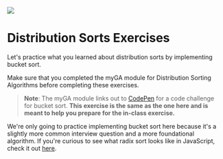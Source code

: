 ![](https://ga-dash.s3.amazonaws.com/production/assets/logo-9f88ae6c9c3871690e33280fcf557f33.png)

# Distribution Sorts Exercises

Let's practice what you learned about distribution sorts by implementing bucket sort.

Make sure that you completed the myGA module for Distribution Sorting Algorithms before completing these exercises.

> **Note**: The myGA module links out to [CodePen](https://codepen.io/GAmarketing/pen/RdwpEJ?editors=0010#0) for a code challenge for bucket sort. **This exercise is the same as the one here and is meant to help you prepare for the in-class exercise.**

We're only going to practice implementing bucket sort here because it's a slightly more common interview question and a more foundational algorithm. If you're curious to see what radix sort looks like in JavaScript, check it out [here](https://github.com/trekhleb/javascript-algorithms/tree/master/src/algorithms/sorting/radix-sort).
